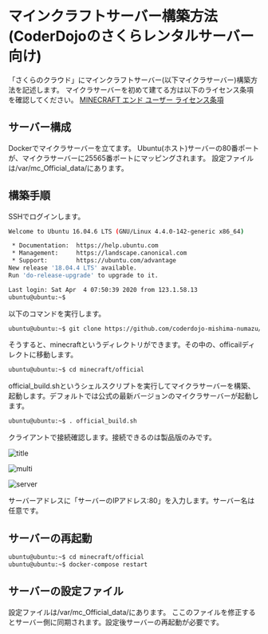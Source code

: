 # マインクラフトサーバー構築方法(CoderDojoのさくらレンタルサーバー向け)

「さくらのクラウド」にマインクラフトサーバー(以下マイクラサーバー)構築方法を記述します。
マイクラサーバーを初めて建てる方は以下のライセンス条項を確認してください。
[MINECRAFT エンド ユーザー ライセンス条項](https://account.mojang.com/documents/minecraft_eula)

## サーバー構成

Dockerでマイクラサーバーを立てます。
Ubuntu(ホスト)サーバーの80番ポートが、マイクラサーバーに25565番ポートにマッピングされます。
設定ファイルは/var/mc_Official_data/にあります。

## 構築手順

SSHでログインします。

```sh
Welcome to Ubuntu 16.04.6 LTS (GNU/Linux 4.4.0-142-generic x86_64)

 * Documentation:  https://help.ubuntu.com
 * Management:     https://landscape.canonical.com
 * Support:        https://ubuntu.com/advantage
New release '18.04.4 LTS' available.
Run 'do-release-upgrade' to upgrade to it.

Last login: Sat Apr  4 07:50:39 2020 from 123.1.58.13
ubuntu@ubuntu:~$
```

以下のコマンドを実行します。

```sh
ubuntu@ubuntu:~$ git clone https://github.com/coderdojo-mishima-numazu/minecraft.git

```

そうすると、minecraftというディレクトリができます。その中の、officailディレクトに移動します。

```sh
ubuntu@ubuntu:~$ cd minecraft/official
```

official_build.shというシェルスクリプトを実行してマイクラサーバーを構築、起動します。デフォルトでは公式の最新バージョンのマイクラサーバーが起動します。

```sh
ubuntu@ubuntu:~$ . official_build.sh
```

クライアントで接続確認します。接続できるのは製品版のみです。

![title](https://user-images.githubusercontent.com/62791055/78687916-9fd23a00-792f-11ea-94b4-4d588273dd95.png)

![multi](https://user-images.githubusercontent.com/62791055/78687940-a660b180-792f-11ea-8069-1ac6b1bd9dfb.png)

![server](https://user-images.githubusercontent.com/62791055/78688134-e6c02f80-792f-11ea-9638-8c7243f119d8.png)

サーバーアドレスに「サーバーのIPアドレス:80」を入力します。サーバー名は任意です。

## サーバーの再起動

```sh
ubuntu@ubuntu:~$ cd minecraft/official
ubuntu@ubuntu:~$ docker-compose restart
```

## サーバーの設定ファイル

設定ファイルは/var/mc_Official_data/にあります。
ここのファイルを修正するとサーバー側に同期されます。設定後サーバーの再起動が必要です。